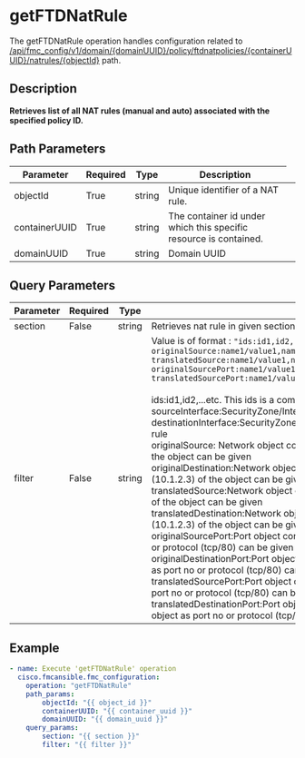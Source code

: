 # getFTDNatRule

The getFTDNatRule operation handles configuration related to [/api/fmc_config/v1/domain/{domainUUID}/policy/ftdnatpolicies/{containerUUID}/natrules/{objectId}](/paths//api/fmc_config/v1/domain/{domain_uuid}/policy/ftdnatpolicies/{container_uuid}/natrules/{object_id}.md) path.&nbsp;
## Description
**Retrieves list of all NAT rules (manual and auto) associated with the specified policy ID.**

## Path Parameters
| Parameter | Required | Type | Description |
| --------- | -------- | ---- | ----------- |
| objectId | True | string <td colspan=3> Unique identifier of a NAT rule. |
| containerUUID | True | string <td colspan=3> The container id under which this specific resource is contained. |
| domainUUID | True | string <td colspan=3> Domain UUID |

## Query Parameters
| Parameter | Required | Type | Description |
| --------- | -------- | ---- | ----------- |
| section | False | string <td colspan=3> Retrieves nat rule in given section. Allowed value is before_auto, auto and after_auto. |
| filter | False | string <td colspan=3> Value is of format : <code>"ids:id1,id2,...;sourceInterface:name1,name2,...;destinationInterface:name1,name2,...;<br/>originalSource:name1/value1,name2/value2,...;originalDestination:name1/value1,name2/value2,...;<br/>translatedSource:name1/value1,name2/value2,...;translatedDestination:name1/value1,name2/value2,...;<br/>originalSourcePort:name1/value1,name2/value2,...;originalDestinationPort:name1/value1,name2/value2,...;<br/>translatedSourcePort:name1/value1,name2/value2,...;translatedDestinationPort:name1/value1,name2/value2,...;"</code><br/><br/>ids:id1,id2,...etc. This ids is a comma-separated list of rule ids to fetch/delete</br>sourceInterface:SecurityZone/Interface group name (sec_zone_name1) can be given as value to fetch/delete nat rule<br/>destinationInterface:SecurityZone/Interface group name (sec_zone_name1) can be given as value to fetch/delete nat rule<br/>originalSource: Network object configured as Original source object name (object_name) or the value (10.1.2.3) of the object can be given<br/>originalDestination:Network object configured as Destination source object name (object_name) or the value (10.1.2.3) of the object can be given<br/>translatedSource:Network object configured as translated source object name (object_name) or the value (10.1.2.3) of the object can be given<br/>translatedDestination:Network object configured as translated Destination object name (object_name) or the value (10.1.2.3) of the object can be given<br/>originalSourcePort:Port object configured as Original Source Port object name (http) or value of the object as port no or protocol (tcp/80) can be given<br/>originalDestinationPort:Port object configured as Original Destination Port object name (http) or value of the object as port no or protocol (tcp/80) can be given<br/>translatedSourcePort:Port object configured as Translated Source Port object name (http) or value of the object as port no or protocol (tcp/80) can be given<br/>translatedDestinationPort:Port object configured as Translated Destination Port object name (http) or value of the object as port no or protocol (tcp/80) can be given"<br/> |

## Example
```yaml
- name: Execute 'getFTDNatRule' operation
  cisco.fmcansible.fmc_configuration:
    operation: "getFTDNatRule"
    path_params:
        objectId: "{{ object_id }}"
        containerUUID: "{{ container_uuid }}"
        domainUUID: "{{ domain_uuid }}"
    query_params:
        section: "{{ section }}"
        filter: "{{ filter }}"

```